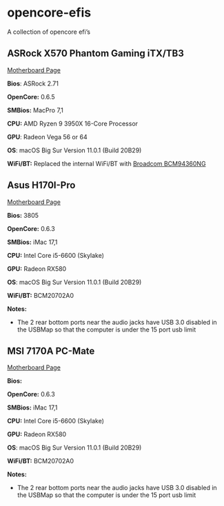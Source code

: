 # opencore-efis
A collection of opencore efi’s

## ASRock X570 Phantom Gaming iTX/TB3

[Motherboard Page](https://www.asrock.com/mb/AMD/X570%20Phantom%20Gaming-ITXTB3/index.asp)

**Bios**: ASRock 2.71

**OpenCore:** 0.6.5

**SMBios:**  MacPro 7,1

**CPU:** AMD Ryzen 9 3950X 16-Core Processor

**GPU**: Radeon Vega 56 or 64

**OS**: macOS Big Sur Version 11.0.1 (Build 20B29)

**WiFi/BT:**  Replaced the internal WiFi/BT with [Broadcom BCM94360NG](https://www.amazon.com/gp/product/B083YXS7VF/ref=ppx_yo_dt_b_asin_title_o02_s02?ie=UTF8&psc=1)


## Asus H170I-Pro

[Motherboard Page](https://www.asus.com/Motherboards/H170I-PRO/)

**Bios:** 3805 

**OpenCore:** 0.6.3

**SMBios:** iMac 17,1

**CPU:** Intel Core i5-6600 (Skylake)

**GPU:** Radeon RX580

**OS**: macOS Big Sur Version 11.0.1 (Build 20B29)

**WiFi/BT:**  BCM20702A0

**Notes:**
* The 2 rear bottom ports near the audio jacks have USB 3.0 disabled in the USBMap so that the computer is under the 15 port usb limit


## MSI 7170A PC-Mate

[Motherboard Page](https://us.msi.com/Motherboard/Z170A-PC-MATE)

**Bios:** 

**OpenCore:** 0.6.3

**SMBios:** iMac 17,1

**CPU:** Intel Core i5-6600 (Skylake)

**GPU:** Radeon RX580

**OS**: macOS Big Sur Version 11.0.1 (Build 20B29)

**WiFi/BT:**  BCM20702A0

**Notes:**
* The 2 rear bottom ports near the audio jacks have USB 3.0 disabled in the USBMap so that the computer is under the 15 port usb limit